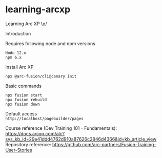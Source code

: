 # learning-arcxp
Learning Arc XP \o/

Introduction

Requires following node and npm versions  

` Node 12.x `  
` npm 6.x `  

Install Arc XP

` npx @arc-fusion/cli@canary init `  

Basic commands

` npx fusion start `  
` npx fusion rebuild `  
` npx fusion down `  

Default access  
` http://localhost/pagebuilder/pages `  

Course reference (Dev Training 101 - Fundamentals): https://docs.arcxp.com/alc?sys_kb_id=29e41ddd4762d910a87626c2846d4366&id=kb_article_view  
Repository reference: https://github.com/arc-partners/Fusion-Training-User-Stories  
